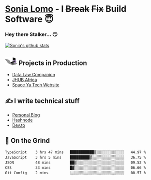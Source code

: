 # [Sonia Lomo](https://sonylomo.github.io/) - I ~~Break~~ ~~Fix~~ Build Software 😇
### Hey there Stalker... 😏 

<a href="https://github.com/sonylomo/github-readme-stats">
  <img align="center" src="https://media.giphy.com/media/lU05nFSW6Y2A/giphy.gif" alt="Sonia's github stats" />
</a>

## <img src="assets/devcat.gif" width="40"> Projects in Production
- [Data Law Companion](https://datalawcompanion.org/)
- [JHUB Africa](https://jhubafrica.com/)
- [Space Ya Tech Website](https://www.spaceyatech.com/)

## ✍️ I write technical stuff
- [Personal Blog](https://sonylomo-github-io.vercel.app/blog)
- [Hashnode](https://sonylomo.hashnode.dev/)
- [Dev.to](https://dev.to/sonylomo)

## 🤡 On the Grind
<!--START_SECTION:waka-->

```txt
TypeScript    3 hrs 47 mins   ███████████▒░░░░░░░░░░░░░   44.97 %
JavaScript    3 hrs 5 mins    █████████▒░░░░░░░░░░░░░░░   36.75 %
JSON          48 mins         ██▒░░░░░░░░░░░░░░░░░░░░░░   09.52 %
CSS           33 mins         █▓░░░░░░░░░░░░░░░░░░░░░░░   06.66 %
Git Config    2 mins          ░░░░░░░░░░░░░░░░░░░░░░░░░   00.57 %
```

<!--END_SECTION:waka-->
